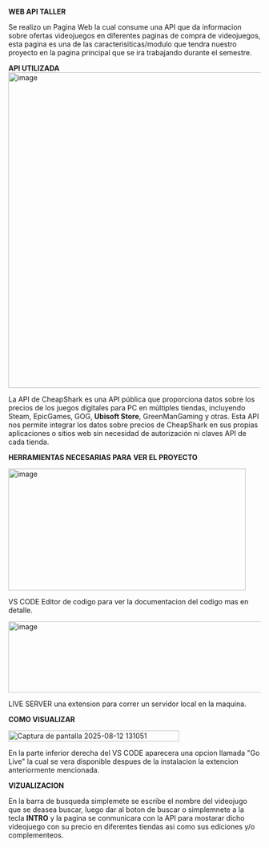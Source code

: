 **WEB API TALLER**

Se realizo un Pagina Web la cual consume una API que da informacion sobre ofertas videojuegos en diferentes paginas de compra de videojuegos, 
esta pagina es una de las caracterisiticas/modulo que tendra nuestro proyecto en la pagina principal que se ira trabajando durante el semestre.

**API UTILIZADA**
<img width="1200" height="630" alt="image" src="https://github.com/user-attachments/assets/40649351-bfdb-43b6-ab27-be30a3cc383e" />

La API de CheapShark es una API pública que proporciona datos sobre los precios de los juegos digitales para PC en múltiples tiendas, incluyendo Steam, EpicGames, GOG, **Ubisoft Store**, GreenManGaming y otras.
Esta API nos permite integrar los datos sobre precios de CheapShark en sus propias aplicaciones o sitios web sin necesidad de autorización ni claves API de cada tienda.

**HERRAMIENTAS NECESARIAS PARA VER EL PROYECTO**

<img width="474" height="243" alt="image" src="https://github.com/user-attachments/assets/64f521e9-307e-4433-8c81-acad0a62d55a" />

VS CODE Editor de codigo para ver la documentacion del codigo mas en detalle.


<img width="689" height="142" alt="image" src="https://github.com/user-attachments/assets/5c2f46cf-7f3f-4ce5-abe8-2a028797eba4" />

LIVE SERVER una extension para correr un servidor local en la maquina. 


**COMO VISUALIZAR**

<img width="341" height="22" alt="Captura de pantalla 2025-08-12 131051" src="https://github.com/user-attachments/assets/33a32e00-d5fb-4ae3-b07e-c25a36a00ab2" />

En la parte inferior derecha del VS CODE aparecera una opcion llamada "Go Live" la cual se vera disponible despues de la instalacion la extencion anteriormente mencionada.


**VIZUALIZACION**

En la barra de busqueda simplemete se escribe el nombre del videojugo que se deasea buscar, luego dar al boton de buscar o simplemnete a la tecla **INTRO** y la pagina se conmunicara con la API para mostarar dicho videojuego con su precio en diferentes tiendas asi como
sus ediciones y/o complementeos. 

